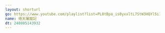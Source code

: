 ```yaml
---
layout: shorturl
go: https://www.youtube.com/playlist?list=PL8tBpa_is0yxxltL7StW3HQYl5i1pXtXS
name: 倚天屠龍記
dt: 240805143932
---
```

